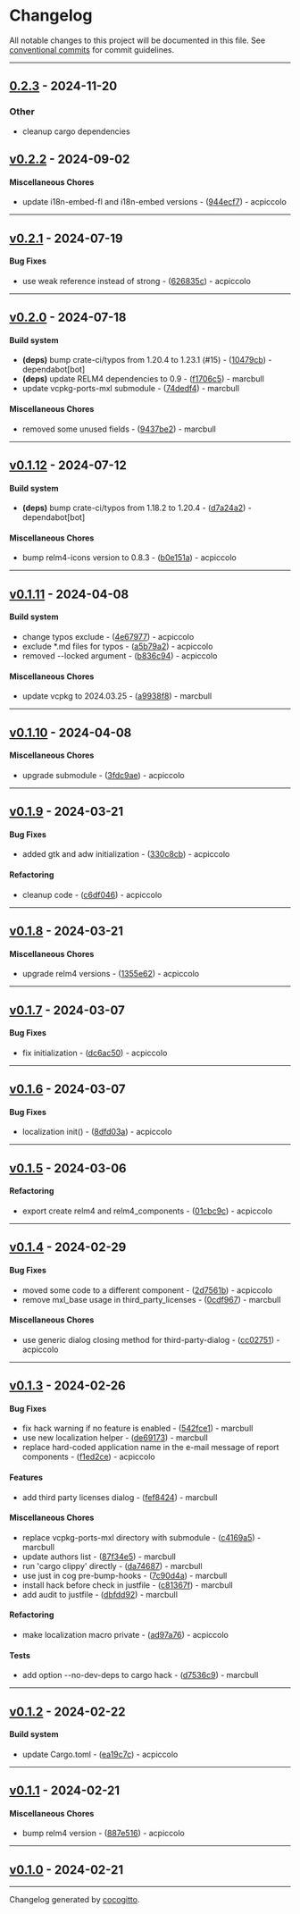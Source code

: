 # Changelog
All notable changes to this project will be documented in this file. See [conventional commits](https://www.conventionalcommits.org/) for commit guidelines.

- - -

## [0.2.3](https://github.com/x-software-com/mxl-crates/compare/mxl-relm4-components-v0.2.2...mxl-relm4-components-v0.2.3) - 2024-11-20

### Other

- cleanup cargo dependencies

## [v0.2.2](https://github.com/x-software-com/mxl-relm4-components/compare/944ecf76f8bed1b21430455174d9580ffa638fd3..v0.2.2) - 2024-09-02
#### Miscellaneous Chores
- update i18n-embed-fl and i18n-embed versions - ([944ecf7](https://github.com/x-software-com/mxl-relm4-components/commit/944ecf76f8bed1b21430455174d9580ffa638fd3)) - acpiccolo

- - -

## [v0.2.1](https://github.com/x-software-com/mxl-relm4-components/compare/626835c4a1da64a62192ca323310f3618158d538..v0.2.1) - 2024-07-19
#### Bug Fixes
- use weak reference instead of strong - ([626835c](https://github.com/x-software-com/mxl-relm4-components/commit/626835c4a1da64a62192ca323310f3618158d538)) - acpiccolo

- - -

## [v0.2.0](https://github.com/x-software-com/mxl-relm4-components/compare/9437be29fba1f8f4b03439b4d51b8033702311ae..v0.2.0) - 2024-07-18
#### Build system
- **(deps)** bump crate-ci/typos from 1.20.4 to 1.23.1 (#15) - ([10479cb](https://github.com/x-software-com/mxl-relm4-components/commit/10479cb725d51a9052c9dd3fd7681ad768bf41b8)) - dependabot[bot]
- **(deps)** update RELM4 dependencies to 0.9 - ([f1706c5](https://github.com/x-software-com/mxl-relm4-components/commit/f1706c53f7150c5d8be4a2584f577b91b7ebcea5)) - marcbull
- update vcpkg-ports-mxl submodule - ([74dedf4](https://github.com/x-software-com/mxl-relm4-components/commit/74dedf4be390e1112eb389a806bf0d5aff42533a)) - marcbull
#### Miscellaneous Chores
- removed some unused fields - ([9437be2](https://github.com/x-software-com/mxl-relm4-components/commit/9437be29fba1f8f4b03439b4d51b8033702311ae)) - marcbull

- - -

## [v0.1.12](https://github.com/x-software-com/mxl-relm4-components/compare/d7a24a2d3c41cb704c8acd736125a7e1b3d2ed33..v0.1.12) - 2024-07-12
#### Build system
- **(deps)** bump crate-ci/typos from 1.18.2 to 1.20.4 - ([d7a24a2](https://github.com/x-software-com/mxl-relm4-components/commit/d7a24a2d3c41cb704c8acd736125a7e1b3d2ed33)) - dependabot[bot]
#### Miscellaneous Chores
- bump relm4-icons version to 0.8.3 - ([b0e151a](https://github.com/x-software-com/mxl-relm4-components/commit/b0e151af2f86b5280d0389a290c484b1ed3e0fb2)) - acpiccolo

- - -

## [v0.1.11](https://github.com/x-software-com/mxl-relm4-components/compare/b836c9436e0583507e89009549310ec71dc1650f..v0.1.11) - 2024-04-08
#### Build system
- change typos exclude - ([4e67977](https://github.com/x-software-com/mxl-relm4-components/commit/4e679774a5f6be9d8595c262c7789c5f5c6d4529)) - acpiccolo
- exclude *.md files for typos - ([a5b79a2](https://github.com/x-software-com/mxl-relm4-components/commit/a5b79a2dfe8a5352c8f9a2751fcdc1da1e19fc22)) - acpiccolo
- removed --locked argument - ([b836c94](https://github.com/x-software-com/mxl-relm4-components/commit/b836c9436e0583507e89009549310ec71dc1650f)) - acpiccolo
#### Miscellaneous Chores
- update vcpkg to 2024.03.25 - ([a9938f8](https://github.com/x-software-com/mxl-relm4-components/commit/a9938f86f78bdb9cddca989b853b6952f9202716)) - marcbull

- - -

## [v0.1.10](https://github.com/x-software-com/mxl-relm4-components/compare/3fdc9ae1769eae1101c6984e67d7778cb18ae4ab..v0.1.10) - 2024-04-08
#### Miscellaneous Chores
- upgrade submodule - ([3fdc9ae](https://github.com/x-software-com/mxl-relm4-components/commit/3fdc9ae1769eae1101c6984e67d7778cb18ae4ab)) - acpiccolo

- - -

## [v0.1.9](https://github.com/x-software-com/mxl-relm4-components/compare/c6df04620bc3a69ffdc7eff4426d1d402642559e..v0.1.9) - 2024-03-21
#### Bug Fixes
- added gtk and adw initialization - ([330c8cb](https://github.com/x-software-com/mxl-relm4-components/commit/330c8cb59686fc3427738efcf4f4beeb43520880)) - acpiccolo
#### Refactoring
- cleanup code - ([c6df046](https://github.com/x-software-com/mxl-relm4-components/commit/c6df04620bc3a69ffdc7eff4426d1d402642559e)) - acpiccolo

- - -

## [v0.1.8](https://github.com/x-software-com/mxl-relm4-components/compare/v0.1.7..v0.1.8) - 2024-03-21
#### Miscellaneous Chores
- upgrade relm4 versions - ([1355e62](https://github.com/x-software-com/mxl-relm4-components/commit/1355e62b87cb68bbf9612a7714305e09498b1e1a)) - acpiccolo

- - -

## [v0.1.7](https://github.com/x-software-com/mxl-relm4-components/compare/v0.1.6..v0.1.7) - 2024-03-07
#### Bug Fixes
- fix initialization - ([dc6ac50](https://github.com/x-software-com/mxl-relm4-components/commit/dc6ac5012c3c3be9ac850432023b4815b4e253d7)) - acpiccolo

- - -

## [v0.1.6](https://github.com/x-software-com/mxl-relm4-components/compare/v0.1.5..v0.1.6) - 2024-03-07
#### Bug Fixes
- localization init() - ([8dfd03a](https://github.com/x-software-com/mxl-relm4-components/commit/8dfd03a56a50023e5ababd81de62964b418ddd5a)) - acpiccolo

- - -

## [v0.1.5](https://github.com/x-software-com/mxl-relm4-components/compare/v0.1.4..v0.1.5) - 2024-03-06
#### Refactoring
- export create relm4 and relm4_components - ([01cbc9c](https://github.com/x-software-com/mxl-relm4-components/commit/01cbc9c81780d2f0c78bea5a9d0a49afc1aa3959)) - acpiccolo

- - -

## [v0.1.4](https://github.com/x-software-com/mxl-relm4-components/compare/v0.1.3..v0.1.4) - 2024-02-29
#### Bug Fixes
- moved some code to a different component - ([2d7561b](https://github.com/x-software-com/mxl-relm4-components/commit/2d7561b60dab340823efe32a53ee435ebd03e694)) - acpiccolo
- remove mxl_base usage in third_party_licenses - ([0cdf967](https://github.com/x-software-com/mxl-relm4-components/commit/0cdf9677b1ea8ae1b02157d604a3ba2149ab820f)) - marcbull
#### Miscellaneous Chores
- use generic dialog closing method for third-party-dialog - ([cc02751](https://github.com/x-software-com/mxl-relm4-components/commit/cc02751ad51c21bcbfc2ec42c67014762fd70df4)) - acpiccolo

- - -

## [v0.1.3](https://github.com/x-software-com/mxl-relm4-components/compare/v0.1.2..v0.1.3) - 2024-02-26
#### Bug Fixes
- fix hack warning if no feature is enabled - ([542fce1](https://github.com/x-software-com/mxl-relm4-components/commit/542fce1fd48530dc1934a65a270aae07bbc57b9e)) - marcbull
- use new localization helper - ([de69173](https://github.com/x-software-com/mxl-relm4-components/commit/de69173a33c6c64445d5df8e28343d7c45db8d3c)) - marcbull
- replace hard-coded application name in the e-mail message of report components - ([f1ed2ce](https://github.com/x-software-com/mxl-relm4-components/commit/f1ed2ce5e9c5951b2f2b5e49769ff40a4b518b1f)) - acpiccolo
#### Features
- add third party licenses dialog - ([fef8424](https://github.com/x-software-com/mxl-relm4-components/commit/fef84248bafdb22f5be4dba995c86251f3686dce)) - marcbull
#### Miscellaneous Chores
- replace vcpkg-ports-mxl directory with submodule - ([c4169a5](https://github.com/x-software-com/mxl-relm4-components/commit/c4169a5629001b5004786ef7cce44f2d0ebccec2)) - marcbull
- update authors list - ([87f34e5](https://github.com/x-software-com/mxl-relm4-components/commit/87f34e53254138eba0a2587192e48e19c1f8f3dc)) - marcbull
- run 'cargo clippy' directly - ([da74687](https://github.com/x-software-com/mxl-relm4-components/commit/da746873932a6d208ca2177162af0a438dba04d4)) - marcbull
- use just in cog pre-bump-hooks - ([7c90d4a](https://github.com/x-software-com/mxl-relm4-components/commit/7c90d4ad83f543b414dd9505f5a4b7e8ff38627f)) - marcbull
- install hack before check in justfile - ([c81367f](https://github.com/x-software-com/mxl-relm4-components/commit/c81367fe5c37fed44d99f658e6ca10a46a223580)) - marcbull
- add audit to justfile - ([dbfdd92](https://github.com/x-software-com/mxl-relm4-components/commit/dbfdd929707e281c3e4125728ae722fa03a216ad)) - marcbull
#### Refactoring
- make localization macro private - ([ad97a76](https://github.com/x-software-com/mxl-relm4-components/commit/ad97a76bd3cadd1a46bf19cb155bc71a42bf5485)) - acpiccolo
#### Tests
- add option --no-dev-deps to cargo hack - ([d7536c9](https://github.com/x-software-com/mxl-relm4-components/commit/d7536c962cf2085518521ea0be8b58e479946080)) - marcbull

- - -

## [v0.1.2](https://github.com/x-software-com/mxl-relm4-components/compare/v0.1.1..v0.1.2) - 2024-02-22
#### Build system
- update Cargo.toml - ([ea19c7c](https://github.com/x-software-com/mxl-relm4-components/commit/ea19c7c420a15b904a0ef2d4f56c0ef3872114bb)) - acpiccolo

- - -

## [v0.1.1](https://github.com/x-software-com/mxl-relm4-components/compare/v0.1.0..v0.1.1) - 2024-02-21
#### Miscellaneous Chores
- bump relm4 version - ([887e516](https://github.com/x-software-com/mxl-relm4-components/commit/887e516bc8c29c00ab8e611f51dc59b37262172a)) - acpiccolo

- - -

## [v0.1.0](https://github.com/x-software-com/mxl-relm4-components/compare/d5c08128e4415f186d2bb534202bec3534861171..v0.1.0) - 2024-02-21

- - -

Changelog generated by [cocogitto](https://github.com/cocogitto/cocogitto).
